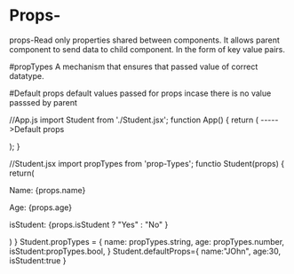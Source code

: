 # Props-

props-Read only properties shared between components.
It allows parent component to send data to child component.
In the form of key value pairs.

#propTypes
A mechanism that ensures that passed value of correct datatype.

#Default props
default values passed for props incase there is no value passsed by parent

//App.js
import Student from './Student.jsx';
function App()
{
   return (
   <Student name='Harshi'  age={22} isStudent={true}/>
   <Student name='Janu'  age={22} isStudent={false}/>
   <Student />   ----->Default props
   
   );
}






//Student.jsx
import propTypes from 'prop-Types';
functio Student(props)
{
return(
<div>
  <p>Name: {props.name}</p>
   <p>Age: {props.age}</p>
  <p>isStudent: {props.isStudent ? "Yes" : "No" }</p>
</div>
)
}
Student.propTypes = {
name: propTypes.string,
age: propTypes.number,
isStudent:propTypes.bool,
}
Student.defaultProps={
name:"JOhn",
age:30,
isStudent:true
}
